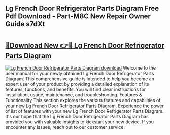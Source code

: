 ## Lg French Door Refrigerator Parts Diagram Free Pdf Download - Part-M8C New Repair Owner Guide s7dXt

# <h2><a href="http://dfkf3s2.blite.top/?on=Lg+French+Door+Refrigerator+Parts+Diagram">🔗Download New 👉🔴 Lg French Door Refrigerator Parts Diagram</a></h2>

[![Lg French Door Refrigerator Parts Diagram download](https://i.imgur.com/lujVjoI.png)](http://dfkf3s2.blite.top/?on=Lg+French+Door+Refrigerator+Parts+Diagram)
Welcome to the user manual for your newly obtained Lg French Door Refrigerator Parts Diagram. This comprehensive guide is intended to help you become an expert user of your product by providing a detailed explanation of its features, functions, and benefits. You will find clear instructions for installation, usage, maintenance, and troubleshooting. Features & Functionality This section explores the various features and capabilities of your new Lg French Door Refrigerator Parts Diagram. Experience the power of list of features with your new Lg French Door Refrigerator Parts Diagram. It's our hope that the Lg French Door Refrigerator Parts Diagram has provided you with valuable insights to kickstart your new device. If you encounter any issues, reach out to our customer service.
